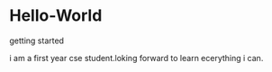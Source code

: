 # Hello-World
getting started

i am a first year cse student.loking forward to learn ecerything i can.
